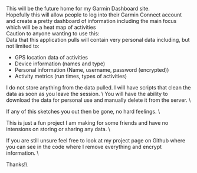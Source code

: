 This will be the future home for my Garmin Dashboard site.  
Hopefully this will allow people to log into their Garmin Connect account and create a pretty dashboard of information including the main focus which will be a heat map of activities  
Caution to anyone wanting to use this:  
Data that this application pulls will contain very personal data including, but not limited to:
  - GPS location data of activities
  - Device information (names and type)
  - Personal information (Name, username, password (encrypted))
  - Activity metrics (run times, types of activities)

I do not store anything from the data pulled. I will have scripts that clean the data as soon as you leave the session. \\
You will have the ability to download the data for personal use and manually delete it from the server. \\

If any of this sketches you out then be gone, no hard feelings. \\

This is just a fun project I am making for some friends and have no intensions on storing or sharing any data. \\

If you are still unsure feel free to look at my project page on Github where you can see in the code where I remove everything and encrypt information. \\

Thanks!\\
